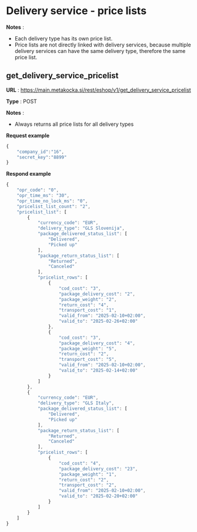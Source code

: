 # Delivery service - price lists
**Notes** : 
* Each delivery type has its own price list.
* Price lists are not directly linked with delivery services, because multiple delivery services can have the same delivery type, therefore the same price list.

## get_delivery_service_pricelist

**URL** : https://main.metakocka.si/rest/eshop/v1/get_delivery_service_pricelist

**Type** : POST

**Notes** :
* Always returns all price lists for all delivery types

**Request example**
```javascript
{
    "company_id":"16",
    "secret_key":"8899"
}
```

**Respond example**
```javascript
{
    "opr_code": "0",
    "opr_time_ms": "30",
    "opr_time_no_lock_ms": "0",
    "pricelist_list_count": "2",
    "pricelist_list": [
        {
            "currency_code": "EUR",
            "delivery_type": "GLS Slovenija",
            "package_delivered_status_list": [
                "Delivered",
                "Picked up"
            ],
            "package_return_status_list": [
                "Returned",
                "Canceled"
            ],
            "pricelist_rows": [
                {
                    "cod_cost": "3",
                    "package_delivery_cost": "2",
                    "package_weight": "2",
                    "return_cost": "4",
                    "transport_cost": "1",
                    "valid_from": "2025-02-10+02:00",
                    "valid_to": "2025-02-26+02:00"
                },
                {
                    "cod_cost": "3",
                    "package_delivery_cost": "4",
                    "package_weight": "5",
                    "return_cost": "2",
                    "transport_cost": "5",
                    "valid_from": "2025-02-10+02:00",
                    "valid_to": "2025-02-14+02:00"
                }
            ]
        },
        {
            "currency_code": "EUR",
            "delivery_type": "GLS Italy",
            "package_delivered_status_list": [
                "Delivered",
                "Picked up"
            ],
            "package_return_status_list": [
                "Returned",
                "Canceled"
            ],
            "pricelist_rows": [
                {
                    "cod_cost": "4",
                    "package_delivery_cost": "23",
                    "package_weight": "1",
                    "return_cost": "2",
                    "transport_cost": "2",
                    "valid_from": "2025-02-10+02:00",
                    "valid_to": "2025-02-20+02:00"
                }
            ]
        }
    ]
}
```